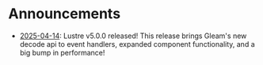 # Announcements

- [2025-04-14](https://github.com/lustre-labs/lustre/blob/main/pages/announcements/2025-04-14.md):
  Lustre v5.0.0 released! This release brings Gleam's new decode api to event
  handlers, expanded component functionality, and a big bump in performance!
